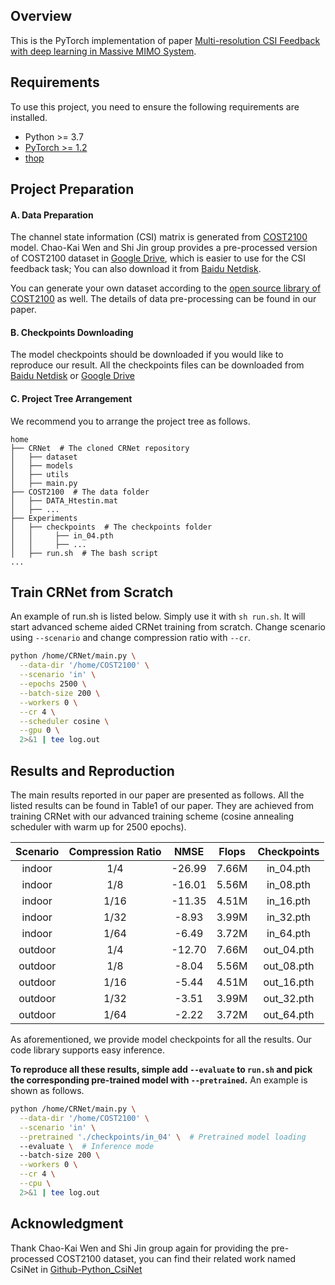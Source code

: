 ## Overview

This is the PyTorch implementation of paper [Multi-resolution CSI Feedback with deep learning in Massive MIMO System](https://arxiv.org/abs/1910.14322).

## Requirements

To use this project, you need to ensure the following requirements are installed.

- Python >= 3.7
- [PyTorch >= 1.2](https://pytorch.org/get-started/locally/)
- [thop](https://github.com/Lyken17/pytorch-OpCounter)

## Project Preparation

#### A. Data Preparation

The channel state information (CSI) matrix is generated from [COST2100](https://ieeexplore.ieee.org/document/6393523) model. Chao-Kai Wen and Shi Jin group provides a pre-processed version of COST2100 dataset in [Google Drive](https://drive.google.com/drive/folders/1_lAMLk_5k1Z8zJQlTr5NRnSD6ACaNRtj?usp=sharing), which is easier to use for the CSI feedback task; You can also download it from [Baidu Netdisk](https://pan.baidu.com/s/1Ggr6gnsXNwzD4ULbwqCmjA).

You can generate your own dataset according to the [open source library of COST2100](https://github.com/cost2100/cost2100) as well. The details of data pre-processing can be found in our paper.

#### B. Checkpoints Downloading

The model checkpoints should be downloaded if you would like to reproduce our result. All the checkpoints files can be downloaded from [Baidu Netdisk](https://pan.baidu.com/s/1evKXkcF2Qp8Wn6cWJQiYQw) or [Google Drive](https://drive.google.com/drive/folders/16hQsrxkFuyjtmW4DOI8-Tix5TP5JfIia?usp=sharing)

#### C. Project Tree Arrangement

We recommend you to arrange the project tree as follows.

```
home
├── CRNet  # The cloned CRNet repository
│   ├── dataset
│   ├── models
│   ├── utils
│   ├── main.py
├── COST2100  # The data folder
│   ├── DATA_Htestin.mat
│   ├── ...
├── Experiments
│   ├── checkpoints  # The checkpoints folder
│   │     ├── in_04.pth
│   │     ├── ...
│   ├── run.sh  # The bash script
...
```

## Train CRNet from Scratch

An example of run.sh is listed below. Simply use it with `sh run.sh`. It will start advanced scheme aided CRNet training from scratch. Change scenario using `--scenario` and change compression ratio with `--cr`.

``` bash
python /home/CRNet/main.py \
  --data-dir '/home/COST2100' \
  --scenario 'in' \
  --epochs 2500 \
  --batch-size 200 \
  --workers 0 \
  --cr 4 \
  --scheduler cosine \
  --gpu 0 \
  2>&1 | tee log.out
```

## Results and Reproduction

The main results reported in our paper are presented as follows. All the listed results can be found in Table1 of our paper. They are achieved from training CRNet with our advanced training scheme (cosine annealing scheduler with warm up for 2500 epochs).


Scenario | Compression Ratio | NMSE | Flops | Checkpoints
:--: | :--: | :--: | :--: | :--:
indoor | 1/4 | -26.99 | 7.66M | in_04.pth
indoor | 1/8 | -16.01 | 5.56M | in_08.pth
indoor | 1/16 | -11.35 | 4.51M | in_16.pth
indoor | 1/32 | -8.93 | 3.99M | in_32.pth
indoor | 1/64 | -6.49 | 3.72M | in_64.pth
outdoor | 1/4 | -12.70 | 7.66M | out_04.pth
outdoor | 1/8 | -8.04 | 5.56M | out_08.pth
outdoor | 1/16 | -5.44 | 4.51M | out_16.pth
outdoor | 1/32 | -3.51 | 3.99M | out_32.pth
outdoor | 1/64 | -2.22 | 3.72M | out_64.pth

As aforementioned, we provide model checkpoints for all the results. Our code library supports easy inference. 

**To reproduce all these results, simple add `--evaluate` to `run.sh` and pick the corresponding pre-trained model with `--pretrained`.** An example is shown as follows.

``` bash
python /home/CRNet/main.py \
  --data-dir '/home/COST2100' \
  --scenario 'in' \
  --pretrained './checkpoints/in_04' \  # Pretrained model loading
  --evaluate \  # Inference mode
  --batch-size 200 \
  --workers 0 \
  --cr 4 \
  --cpu \
  2>&1 | tee log.out
```

## Acknowledgment

Thank Chao-Kai Wen and Shi Jin group again for providing the pre-processed COST2100 dataset, you can find their related work named CsiNet in [Github-Python_CsiNet](https://github.com/sydney222/Python_CsiNet) 

